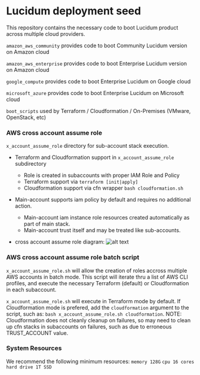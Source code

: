 # Lucidum deployment seed


This repository contains the necessary code to boot Lucidum product across multiple cloud providers.

`amazon_aws_community` provides code to boot Community Lucidum version on Amazon cloud

`amazon_aws_enterprise` provides code to boot Enterprise Lucidum version on Amazon cloud

`google_compute` provides code to boot Enterprise Lucidum on Google cloud

`microsoft_azure` provides code to boot Enterprise Lucidum on Microsoft cloud

`boot_scripts` used by Terraform / Cloudformation / On-Premises (VMware, OpenStack, etc) 


### AWS cross account assume role

`x_account_assume_role` directory for sub-account stack execution.

- Terraform and Cloudformation support in `x_account_assume_role` subdirectory
  * Role is created in subaccounts with proper IAM Role and Policy
  * Terraform support via `terraform [init|apply]`
  * Cloudformation support via cfn wrapper `bash cloudformation.sh`

- Main-account supports iam policy by default and requires no additional action.
  * Main-account iam instance role resources created automatically as part of main stack.
  * Main-account trust itself and may be treated like sub-accounts.


- cross account assume role diagram:
![alt text](https://github.com/LucidumInc/lucidum-deployment-seed/blob/master/assume-role.jpg?raw=true)


### AWS cross account assume role batch script

`x_account_assume_role.sh` will allow the creation of roles accross multiple AWS accounts in batch mode. This script will iterate thru a list of AWS CLI profiles, and execute the necessary Terraform (default) or Cloudformation in each subaccount.

`x_account_assume_role.sh` will execute in Terraform mode by default. If Cloudformation mode is prefered, add the `cloudformation` argument to the script, such as: `bash x_account_assume_role.sh cloudformation`. NOTE: Cloudformation does not cleanly cleanup on failures, so may need to clean up cfn stacks in subaccounts on failures, such as due to erroneous TRUST_ACCOUNT value.


### System Resources

We recommend the following minimum resources:
`memory 128G`
`cpu 16 cores`
`hard drive 1T SSD`
